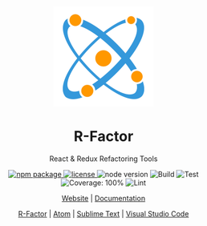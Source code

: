 <div align="center">
  <a href="https://r-factor.org">
    <img src="https://raw.githubusercontent.com/limesquid/r-factor/master/logo.png" alt="R-Factor logo" />
  </a>

  <h1>R-Factor</h1>

  <p>React & Redux Refactoring Tools</p>

  <p>
    <a href="https://www.npmjs.com/package/r-factor">
      <img src="https://img.shields.io/npm/v/r-factor.svg" alt="npm package" />
    </a>
    <a href="https://github.com/limesquid/r-factor/blob/master/LICENSE">
      <img src="https://img.shields.io/npm/l/r-factor" alt="license" />
    </a>
    <img src="https://img.shields.io/node/v/r-factor" alt="node version" />
    <img src="https://github.com/limesquid/r-factor/workflows/Build/badge.svg" alt="Build" />
    <img src="https://github.com/limesquid/r-factor/workflows/Test/badge.svg" alt="Test" />
    <img src="https://img.shields.io/badge/coverage-100%25-brightgreen.svg" alt="Coverage: 100%" />
    <img src="https://github.com/limesquid/r-factor/workflows/Lint/badge.svg" alt="Lint" />
  </p>

  <p>
    <a href="https://r-factor.org">Website</a> | <a href="https://r-factor.org/documentation">Documentation</a>
  </p>

  <p>
    <a href="https://github.com/limesquid/r-factor">R-Factor</a> | <a href="https://github.com/limesquid/r-factor-atom">Atom</a> | <a href="https://github.com/limesquid/r-factor-sublime">Sublime Text</a> | <a href="https://github.com/limesquid/r-factor-vscode">Visual Studio Code</a>
  </p>
</div>
